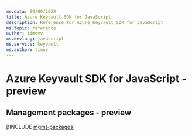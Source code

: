 ```yaml
---
ms.data: 09/09/2022
title: Azure Keyvault SDK for JavaScript
description: Reference for Azure Keyvault SDK for JavaScript
ms.topic: reference
author: timovv
ms.devlang: javascript
ms.service: keyvault
ms.author: timov
---
```

# Azure Keyvault SDK for JavaScript - preview

## Management packages - preview
[!INCLUDE [mgmt-packages](keyvault-mgmt-index.md)]
